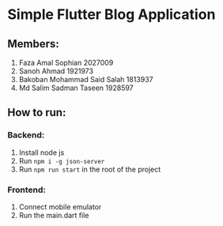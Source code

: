 # Simple Flutter Blog Application

## Members:
1. Faza Amal Sophian 2027009
2. Sanoh Ahmad 1921973
3. Bakoban Mohammad Said Salah 1813937
4. Md Salim Sadman Taseen 1928597

## How to run:
### Backend:
1. Install node js
2. Run `npm i -g json-server`
3. Run `npm run start` in the root of the project

### Frontend:
1. Connect mobile emulator
2. Run the main.dart file